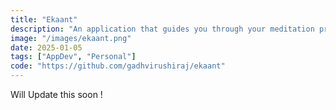 ```yaml
---
title: "Ekaant"
description: "An application that guides you through your meditation practise. Ekaant offers individuals a platform to monitor their regular meditation progress. With the option to play soothing music in the background, it aids in developing a comfortable frame of mind for meditation. The app was created using the Flutter framework, which is accessible to Android and iOS users."
image: "/images/ekaant.png"
date: 2025-01-05
tags: ["AppDev", "Personal"]
code: "https://github.com/gadhvirushiraj/ekaant"
---
```


Will Update this soon !
